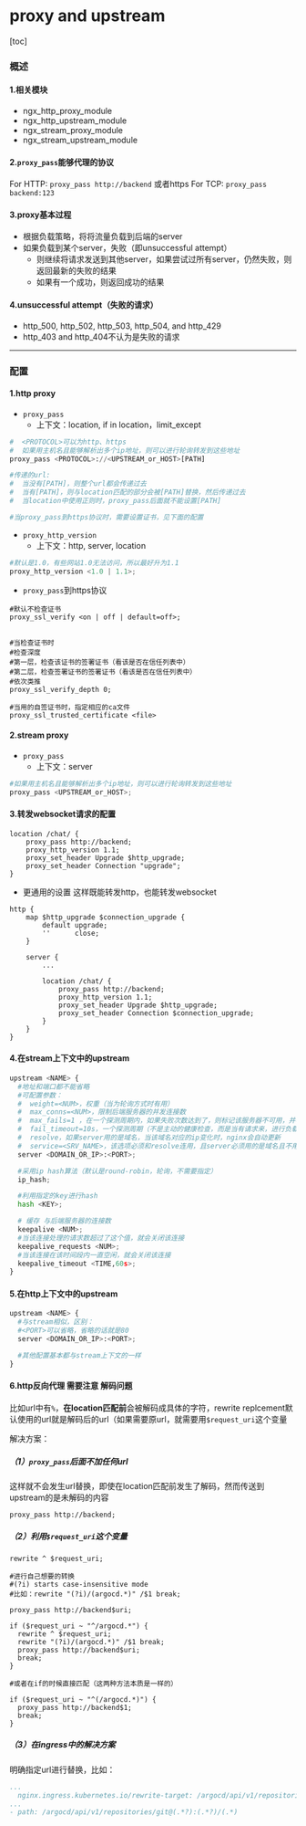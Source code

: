 # proxy and upstream

[toc]

### 概述

#### 1.相关模块
* ngx_http_proxy_module
* ngx_http_upstream_module
* ngx_stream_proxy_module
* ngx_stream_upstream_module

#### 2.`proxy_pass`能够代理的协议
For HTTP: `proxy_pass http://backend` 或者https
For TCP: `proxy_pass backend:123`

#### 3.proxy基本过程
* 根据负载策略，将将流量负载到后端的server
* 如果负载到某个server，失败（即unsuccessful attempt）
  * 则继续将请求发送到其他server，如果尝试过所有server，仍然失败，则返回最新的失败的结果
  * 如果有一个成功，则返回成功的结果

#### 4.unsuccessful attempt（失败的请求）
* http_500, http_502, http_503, http_504, and http_429
* http_403 and http_404不认为是失败的请求

***

### 配置

#### 1.http proxy
* `proxy_pass`
  * 上下文：location, if in location，limit_except

```python
#  <PROTOCOL>可以为http、https
#  如果用主机名且能够解析出多个ip地址，则可以进行轮询转发到这些地址
proxy_pass <PROTOCOL>://<UPSTREAM_or_HOST>[PATH]

#传递的url:
#  当没有[PATH]，则整个url都会传递过去
#  当有[PATH]，则与location匹配的部分会被[PATH]替换，然后传递过去
#  当location中使用正则时，proxy_pass后面就不能设置[PATH]

#当proxy_pass到https协议时，需要设置证书，见下面的配置
```

* `proxy_http_version`
  * 上下文：http, server, location
```python
#默认是1.0，有些网站1.0无法访问，所以最好升为1.1
proxy_http_version <1.0 | 1.1>;
```

* `proxy_pass`到https协议     
```shell
#默认不检查证书
proxy_ssl_verify <on | off | default=off>;


#当检查证书时
#检查深度
#第一层，检查该证书的签署证书（看该是否在信任列表中）
#第二层，检查签署证书的签署证书（看该是否在信任列表中）
#依次类推
proxy_ssl_verify_depth 0;   

#当用的自签证书时，指定相应的ca文件
proxy_ssl_trusted_certificate <file>
```

#### 2.stream proxy

* `proxy_pass`
  * 上下文：server
```python
#如果用主机名且能够解析出多个ip地址，则可以进行轮询转发到这些地址
proxy_pass <UPSTREAM_or_HOST>;
```

#### 3.转发websocket请求的配置
```shell
location /chat/ {
    proxy_pass http://backend;
    proxy_http_version 1.1;
    proxy_set_header Upgrade $http_upgrade;
    proxy_set_header Connection "upgrade";
}
```

* 更通用的设置
这样既能转发http，也能转发websocket
```shell
http {
    map $http_upgrade $connection_upgrade {
        default upgrade;
        ''      close;
    }

    server {
        ...

        location /chat/ {
            proxy_pass http://backend;
            proxy_http_version 1.1;
            proxy_set_header Upgrade $http_upgrade;
            proxy_set_header Connection $connection_upgrade;
        }
    }
}
```

#### 4.在stream上下文中的upstream
```python
upstream <NAME> {
  #地址和端口都不能省略
  #可配置参数：
  #  weight=<NUM>，权重（当为轮询方式时有用）
  #  max_conns=<NUM>，限制后端服务器的并发连接数
  #  max_fails=1 ，在一个探测周期内，如果失败次数达到了，则标记该服务器不可用，并等待下一个周期再检测（如果为0，标记该服务器一直可用）
  #  fail_timeout=10s，一个探测周期（不是主动的健康检查，而是当有请求来，进行负载时）
  #  resolve，如果server用的是域名，当该域名对应的ip变化时，nginx会自动更新
  #  service=<SRV_NAME>，该选项必须和resolve连用，且server必须用的是域名且不用指定端口，因为该配置会去DNS的SRV记录中找到名为<SRV_NAME>的port
  server <DOMAIN_OR_IP>:<PORT>;

  #采用ip hash算法（默认是round-robin，轮询，不需要指定）
  ip_hash;

  #利用指定的key进行hash
  hash <KEY>;

  # 缓存 与后端服务器的连接数
  keepalive <NUM>;
  #当该连接处理的请求数超过了这个值，就会关闭该连接
  keepalive_requests <NUM>;
  #当该连接在该时间段内一直空闲，就会关闭该连接
  keepalive_timeout <TIME,60s>;
}
```

#### 5.在http上下文中的upstream
```python
upstream <NAME> {
  #与stream相似，区别：
  #<PORT>可以省略，省略的话就是80
  server <DOMAIN_OR_IP>:<PORT>;

  #其他配置基本都与stream上下文的一样
}
```

#### 6.http反向代理 需要注意 解码问题
比如url中有`%`，**在location匹配前**会被解码成具体的字符，rewrite replcement默认使用的url就是解码后的url（如果需要原url，就需要用`$request_uri`这个变量

解决方案：

##### （1）`proxy_pass`后面不加任何url
这样就不会发生url替换，即使在location匹配前发生了解码，然而传送到upstream的是未解码的内容
```shell
proxy_pass http://backend;
```

##### （2）利用`$request_uri`这个变量
```shell
rewrite ^ $request_uri;

#进行自己想要的转换
#(?i) starts case-insensitive mode
#比如：rewrite "(?i)/(argocd.*)" /$1 break;

proxy_pass http://backend$uri;
```


```shell
if ($request_uri ~ "^/argocd.*") {
  rewrite ^ $request_uri;
  rewrite "(?i)/(argocd.*)" /$1 break;
  proxy_pass http://backend$uri;
  break;
}

#或者在if的时候直接匹配（这两种方法本质是一样的）

if ($request_uri ~ "^(/argocd.*)") {
  proxy_pass http://backend$1;
  break;
}
```


##### （3）在ingress中的解决方案
明确指定url进行替换，比如：
```yaml
...
  nginx.ingress.kubernetes.io/rewrite-target: /argocd/api/v1/repositories/git%40$1%3A$2%2F$3
...
- path: /argocd/api/v1/repositories/git@(.*?):(.*?)/(.*)
```
